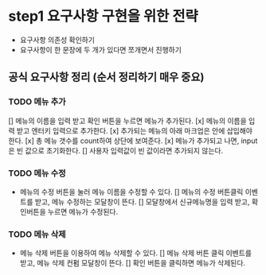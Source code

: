 # step1 요구사항 구현을 위한 전략

- 요구사항 의존성 확인하기
- 요구사항이 한 문장에 두 개가 있다면 쪼개면서 진행하기

## 공식 요구사항 정리 (순서 정리하기 매우 중요)

### TODO 메뉴 추가

[] 메뉴의 이름을 입력 받고 확인 버튼을 누르면 메뉴가 추가된다.
[x] 메뉴의 이름을 입력 받고 엔터키 입력으로 추가한다.
[x] 추가되는 메뉴의 아래 마크업은 <!-- <ul id="espresso-menu-list" class="mt-3 pl-0"></ul> --> 안에 삽입해야 한다.
[x] 총 메뉴 갯수를 count하여 상단에 보여준다.
[x] 메뉴가 추가되고 나면, input은 빈 값으로 초기화한다.
[] 사용자 입력값이 빈 값이라면 추가되지 않는다.

### TODO 메뉴 수정

- 메뉴의 수정 버튼을 눌러 메뉴 이름을 수정할 수 있다.
  [] 메뉴의 수정 버튼클릭 이벤트를 받고, 메뉴 수정하는 모달창이 뜬다.
  [] 모달창에서 신규메뉴명을 입력 받고, 확인버튼을 누르면 메뉴가 수정된다.

### TODO 메뉴 삭제

- 메뉴 삭제 버튼을 이용하여 메뉴 삭제할 수 있다.
  [] 메뉴 삭제 버튼 클릭 이벤트를 받고, 메뉴 삭제 컨펌 모달창이 뜬다.
  [] 확인 버튼을 클릭하면 메뉴가 삭제된다.
